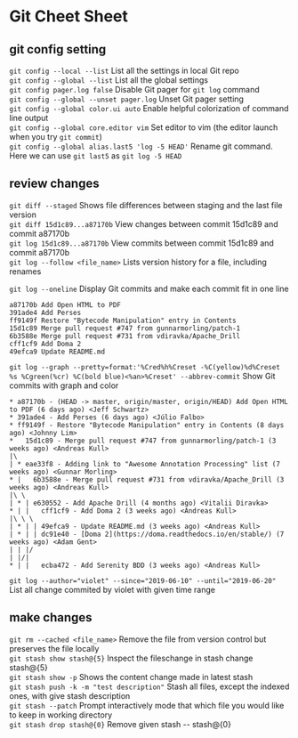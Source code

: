 # Git Cheet Sheet

## git config setting
`git config --local --list`  List all the settings in local Git repo  
`git config --global --list`  List all the global settings  
`git config pager.log false`  Disable Git pager for `git log` command  
`git config --global --unset pager.log`  Unset Git pager setting  
`git config --global color.ui auto`  Enable helpful colorization of command line output  
`git config --global core.editor vim`  Set editor to vim (the editor launch when you try `git commit`)  
`git config --global alias.last5 'log -5 HEAD'` Rename git command. Here we can use `git last5` as `git log -5 HEAD`  

## review changes
`git diff --staged`  Shows file differences between staging and the last file version  
`git diff 15d1c89...a87170b` View changes between commit 15d1c89 and commit a87170b   
`git log 15d1c89...a87170b` View commits between commit 15d1c89 and commit a87170b  
`git log --follow <file_name>`  Lists version history for a file, including renames  
  
`git log --oneline` Display Git commits and make each commit fit in one line  
```console
a87170b Add Open HTML to PDF
391ade4 Add Perses
ff9149f Restore "Bytecode Manipulation" entry in Contents
15d1c89 Merge pull request #747 from gunnarmorling/patch-1
6b3588e Merge pull request #731 from vdiravka/Apache_Drill
cff1cf9 Add Doma 2
49efca9 Update README.md
```

`git log --graph --pretty=format:'%Cred%h%Creset -%C(yellow)%d%Creset %s %Cgreen(%cr) %C(bold blue)<%an>%Creset' --abbrev-commit`  Show Git commits with graph and color  
```console
* a87170b - (HEAD -> master, origin/master, origin/HEAD) Add Open HTML to PDF (6 days ago) <Jeff Schwartz>
* 391ade4 - Add Perses (6 days ago) <Júlio Falbo>
* ff9149f - Restore "Bytecode Manipulation" entry in Contents (8 days ago) <Johnny Lim>
*   15d1c89 - Merge pull request #747 from gunnarmorling/patch-1 (3 weeks ago) <Andreas Kull>
|\
| * eae33f8 - Adding link to "Awesome Annotation Processing" list (7 weeks ago) <Gunnar Morling>
* |   6b3588e - Merge pull request #731 from vdiravka/Apache_Drill (3 weeks ago) <Andreas Kull>
|\ \
| * | e630552 - Add Apache Drill (4 months ago) <Vitalii Diravka>
* | |   cff1cf9 - Add Doma 2 (3 weeks ago) <Andreas Kull>
|\ \ \
| * | | 49efca9 - Update README.md (3 weeks ago) <Andreas Kull>
| * | | dc91e40 - [Doma 2](https://doma.readthedocs.io/en/stable/) (7 weeks ago) <Adam Gent>
| | |/
| |/|
* | |   ecba472 - Add Serenity BDD (3 weeks ago) <Andreas Kull>
```

`git log --author="violet" --since="2019-06-10" --until="2019-06-20"`  List all change commited by violet with given time range  

## make changes
`git rm --cached <file_name>`  Remove the file from version control but preserves the file locally  
`git stash show stash@{5}`  Inspect the fileschange in stash change stash@{5}  
`git stash show -p`  Shows the content change made in latest stash  
`git stash push -k -m "test description"`  Stash all files, except the indexed ones, with give stash description  
`git stash --patch` Prompt interactively mode that which file you would like to keep in working directory  
`git stash drop stash@{0}` Remove given stash -- stash@{0}
